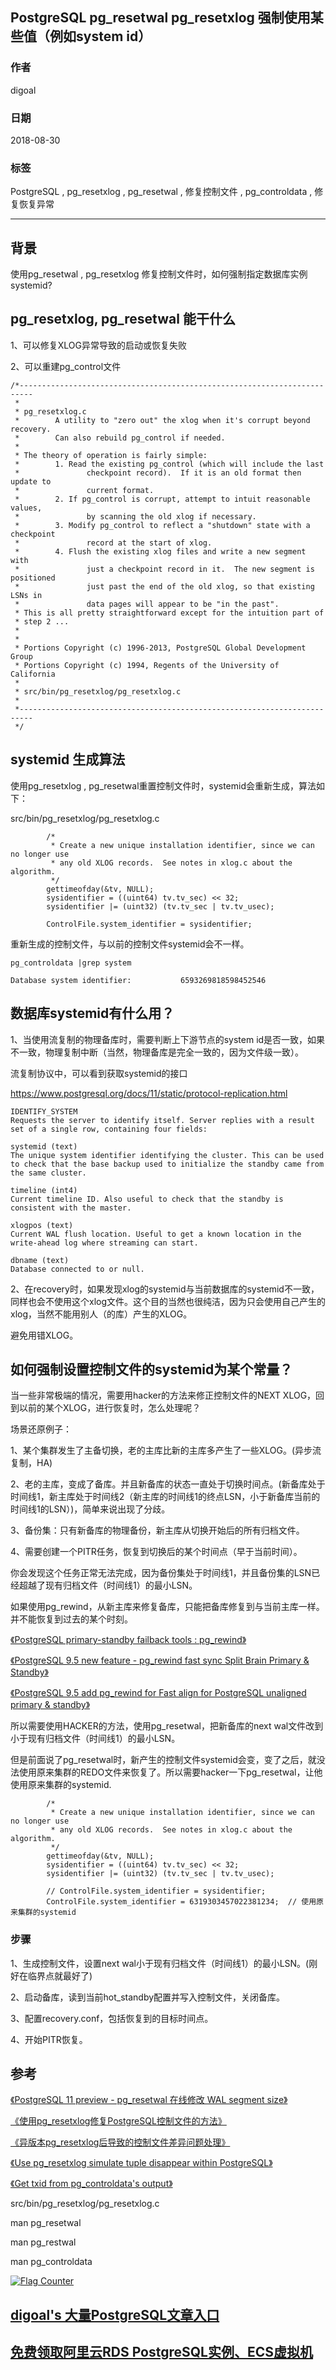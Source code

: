 ## PostgreSQL pg_resetwal pg_resetxlog 强制使用某些值（例如system id）  
                                                           
### 作者                                                           
digoal                                                           
                                                           
### 日期                                                           
2018-08-30                                                         
                                                           
### 标签                                                           
PostgreSQL , pg_resetxlog , pg_resetwal , 修复控制文件 , pg_controldata , 修复恢复异常       
                                                           
----                                                           
                                                           
## 背景     
使用pg_resetwal , pg_resetxlog 修复控制文件时，如何强制指定数据库实例systemid?   
  
## pg_resetxlog, pg_resetwal 能干什么  
1、可以修复XLOG异常导致的启动或恢复失败  
  
2、可以重建pg_control文件  
  
```  
/*-------------------------------------------------------------------------  
 *  
 * pg_resetxlog.c  
 *        A utility to "zero out" the xlog when it's corrupt beyond recovery.  
 *        Can also rebuild pg_control if needed.  
 *  
 * The theory of operation is fairly simple:  
 *        1. Read the existing pg_control (which will include the last  
 *               checkpoint record).  If it is an old format then update to  
 *               current format.  
 *        2. If pg_control is corrupt, attempt to intuit reasonable values,  
 *               by scanning the old xlog if necessary.  
 *        3. Modify pg_control to reflect a "shutdown" state with a checkpoint  
 *               record at the start of xlog.  
 *        4. Flush the existing xlog files and write a new segment with  
 *               just a checkpoint record in it.  The new segment is positioned  
 *               just past the end of the old xlog, so that existing LSNs in  
 *               data pages will appear to be "in the past".  
 * This is all pretty straightforward except for the intuition part of  
 * step 2 ...  
 *  
 *  
 * Portions Copyright (c) 1996-2013, PostgreSQL Global Development Group  
 * Portions Copyright (c) 1994, Regents of the University of California  
 *  
 * src/bin/pg_resetxlog/pg_resetxlog.c  
 *  
 *-------------------------------------------------------------------------  
 */  
```  
  
## systemid 生成算法  
使用pg_resetxlog , pg_resetwal重置控制文件时，systemid会重新生成，算法如下：  
  
src/bin/pg_resetxlog/pg_resetxlog.c  
  
```  
        /*  
         * Create a new unique installation identifier, since we can no longer use  
         * any old XLOG records.  See notes in xlog.c about the algorithm.  
         */  
        gettimeofday(&tv, NULL);  
        sysidentifier = ((uint64) tv.tv_sec) << 32;  
        sysidentifier |= (uint32) (tv.tv_sec | tv.tv_usec);  
  
        ControlFile.system_identifier = sysidentifier;  
```  
  
重新生成的控制文件，与以前的控制文件systemid会不一样。  
  
```  
pg_controldata |grep system  
  
Database system identifier:           6593269818598452546  
```  
  
## 数据库systemid有什么用？  
1、当使用流复制的物理备库时，需要判断上下游节点的system id是否一致，如果不一致，物理复制中断（当然，物理备库是完全一致的，因为文件级一致）。  
  
流复制协议中，可以看到获取systemid的接口  
  
https://www.postgresql.org/docs/11/static/protocol-replication.html  
  
```  
IDENTIFY_SYSTEM  
Requests the server to identify itself. Server replies with a result set of a single row, containing four fields:  
  
systemid (text)  
The unique system identifier identifying the cluster. This can be used to check that the base backup used to initialize the standby came from the same cluster.  
  
timeline (int4)  
Current timeline ID. Also useful to check that the standby is consistent with the master.  
  
xlogpos (text)  
Current WAL flush location. Useful to get a known location in the write-ahead log where streaming can start.  
  
dbname (text)  
Database connected to or null.  
```  
  
2、在recovery时，如果发现xlog的systemid与当前数据库的systemid不一致，同样也会不使用这个xlog文件。这个目的当然也很纯洁，因为只会使用自己产生的xlog，当然不能用别人（的库）产生的XLOG。  
  
避免用错XLOG。  
  
## 如何强制设置控制文件的systemid为某个常量？  
当一些非常极端的情况，需要用hacker的方法来修正控制文件的NEXT XLOG，回到以前的某个XLOG，进行恢复时，怎么处理呢？  
  
场景还原例子：  
  
1、某个集群发生了主备切换，老的主库比新的主库多产生了一些XLOG。(异步流复制，HA)  
  
2、老的主库，变成了备库。并且新备库的状态一直处于切换时间点。(新备库处于时间线1，新主库处于时间线2（新主库的时间线1的终点LSN，小于新备库当前的时间线1的LSN）)，简单来说出现了分歧。  
  
3、备份集：只有新备库的物理备份，新主库从切换开始后的所有归档文件。  
  
4、需要创建一个PITR任务，恢复到切换后的某个时间点（早于当前时间）。  
  
你会发现这个任务正常无法完成，因为备份集处于时间线1，并且备份集的LSN已经超越了现有归档文件（时间线1）的最小LSN。  
  
如果使用pg_rewind，从新主库来修复备库，只能把备库修复到与当前主库一样。并不能恢复到过去的某个时刻。  
  
[《PostgreSQL primary-standby failback tools : pg_rewind》](../201503/20150325_03.md)    
  
[《PostgreSQL 9.5 new feature - pg_rewind fast sync Split Brain Primary & Standby》](../201503/20150325_02.md)    
  
[《PostgreSQL 9.5 add pg_rewind for Fast align for PostgreSQL unaligned primary & standby》](../201503/20150325_01.md)    
  
所以需要使用HACKER的方法，使用pg_resetwal，把新备库的next wal文件改到小于现有归档文件（时间线1）的最小LSN。  
  
但是前面说了pg_resetwal时，新产生的控制文件systemid会变，变了之后，就没法使用原来集群的REDO文件来恢复了。所以需要hacker一下pg_resetwal，让他使用原来集群的systemid.  
  
  
```  
        /*  
         * Create a new unique installation identifier, since we can no longer use  
         * any old XLOG records.  See notes in xlog.c about the algorithm.  
         */  
        gettimeofday(&tv, NULL);  
        sysidentifier = ((uint64) tv.tv_sec) << 32;  
        sysidentifier |= (uint32) (tv.tv_sec | tv.tv_usec);  
  
        // ControlFile.system_identifier = sysidentifier;  
        ControlFile.system_identifier = 6319303457022381234;  // 使用原来集群的systemid  
```  
  
### 步骤  
1、生成控制文件，设置next wal小于现有归档文件（时间线1）的最小LSN。(刚好在临界点就最好了)  
  
2、启动备库，读到当前hot_standby配置并写入控制文件，关闭备库。  
  
3、配置recovery.conf，包括恢复到的目标时间点。  
  
4、开始PITR恢复。  
  
## 参考  
[《PostgreSQL 11 preview - pg_resetwal 在线修改 WAL segment size》](../201805/20180519_10.md)    
  
[《使用pg_resetxlog修复PostgreSQL控制文件的方法》](../201608/20160814_02.md)    
  
[《异版本pg_resetxlog后导致的控制文件差异问题处理》](../201608/20160814_01.md)    
  
[《Use pg_resetxlog simulate tuple disappear within PostgreSQL》](../201109/20110930_03.md)    
  
[《Get txid from pg_controldata's output》](../201109/20110930_02.md)    
  
src/bin/pg_resetxlog/pg_resetxlog.c  
  
man pg_resetwal  
  
man pg_restwal  
  
man pg_controldata  
  
  
  
<a rel="nofollow" href="http://info.flagcounter.com/h9V1"  ><img src="http://s03.flagcounter.com/count/h9V1/bg_FFFFFF/txt_000000/border_CCCCCC/columns_2/maxflags_12/viewers_0/labels_0/pageviews_0/flags_0/"  alt="Flag Counter"  border="0"  ></a>  
  
  
  
  
  
  
## [digoal's 大量PostgreSQL文章入口](https://github.com/digoal/blog/blob/master/README.md "22709685feb7cab07d30f30387f0a9ae")
  
  
## [免费领取阿里云RDS PostgreSQL实例、ECS虚拟机](https://free.aliyun.com/ "57258f76c37864c6e6d23383d05714ea")
  

